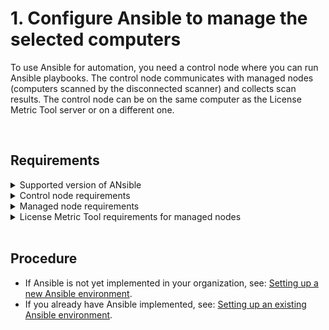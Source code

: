 # 1. Configure Ansible to manage the selected computers

To use Ansible for automation, you need a control node where you can run Ansible playbooks. The control node communicates with managed nodes (computers scanned by the disconnected scanner) and collects scan results. The control node can be on the same computer as the License Metric Tool server or on a different one. 

<br>

## Requirements


<details>
<summary>Supported version of ANsible</summary>

The minimal supported version of Ansible is 2.10.2. However, it is recommended to use the latest version of Ansible that is available.

</details>

<details>
<summary>Control node requirements</summary>

  - Python 2.7, or Python 3.5 or a higher 3.x version. 
  - [`pywinrm`](https://docs.ansible.com/ansible/latest/user_guide/windows_winrm.html#what-is-winrm) package installed to communicate with Windows servers over WinRM.
  - For a full list of control nodes requirements and the most up-to-date information, see: [Control node requirements](https://docs.ansible.com/ansible/latest/installation_guide/intro_installation.html#control-node-requirements) in the Ansible documentation.
	>**Note:** Control node is not officially supported on Windows.
</details>

<details>
<summary>Managed node requirements</summary>

  **\[UNIX/Linux\]** 
  - A way to communicate which usually is SSH. By default, this uses SFTP. If that is not available, you can switch to SCP in the `ansible.cfg`. 
  - Python 2.6 or a higher 2.x version, or Python 3.5 or a higher 3.x version.
  - The `lmt_install_or_upgrade_scanner` and `lmt_collect_troubleshooting_data` playbooks requires the `gzip` and `tar` commands to be present in the <code>$PATH</code> of the configured Ansible user.
  - For a full list of managed nodes requirements and the most up-to-date information, see: [Managed node requirements](https://docs.ansible.com/ansible/latest/installation_guide/intro_installation.html#managed-node-requirements) in the Ansible documentation.

    >**Note:** If you have SELinux enabled on the License Metric Tool server (the `lmt_server` host) and the server is on a managed node, install `libselinux-python` to be able to copy the disconnected scan results. For more information, see: [Managed node requirements](https://docs.ansible.com/ansible/latest/installation_guide/intro_installation.html#managed-node-requirements) in the Ansible documentation.
    
  **\[Windows\]** 
  - Ansible can generally manage Windows versions that are under current and extended support from Microsoft. Ansible can manage desktop operating systems including Windows 7, 8.1, and 10, and server operating systems including Windows Server 2008, 2008 R2, 2012, 2012 R2, 2016, and 2019.
  - PowerShell 3.0 or higher and at least .NET 4.0 must be installed on the Windows host.
  - A WinRM listener must be created and activated.
  - The user must be a member of the local Administrators group or must be explicitly granted access.
  - For a full list of managed nodes requirements and the most up-to-date information, see: [Managed node requirements on Windows](https://docs.ansible.com/ansible/latest/user_guide/windows_setup.html#windows-setup) in the Ansible documentation.
</details>

<details>
<summary>License Metric Tool requirements for managed nodes</summary>

  - For the list of disconnected scanner requirements, see: [IBM License Metric Tool - Supported Operating Systems](https://ibm.biz/LMT_supported_OS). On the page that opens, click Disconnected scanner.
</details>

<br>

## Procedure

- If Ansible is not yet implemented in your organization, see: [Setting up a new Ansible environment](doc_automating_with_ansible_new.md).
- If you already have Ansible implemented, see: [Setting up an existing Ansible environment](doc_automating_with_ansible_existing.md).
